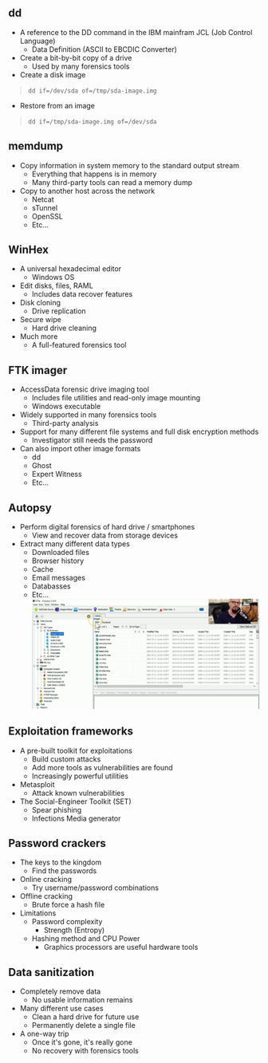 ## dd
- A reference to the DD command in the IBM mainfram JCL (Job Control Language)
	- Data Definition (ASCII to EBCDIC Converter)
- Create a bit-by-bit copy of a drive
	- Used by many forensics tools
- Create a disk image
>	`dd if=/dev/sda of=/tmp/sda-image.img`
- Restore from an image
>	`dd if=/tmp/sda-image.img of=/dev/sda`
## memdump
- Copy information in system memory to the standard output stream
	- Everything that happens is in memory
	- Many third-party tools can read a memory dump
- Copy to another host across the network
	- Netcat
	- sTunnel
	- OpenSSL
	- Etc...
## WinHex
- A universal hexadecimal editor
	- Windows OS
- Edit disks, files, RAML
	- Includes data recover features
- Disk cloning
	- Drive replication
- Secure wipe
	- Hard drive cleaning
- Much more
	- A full-featured forensics tool
## FTK imager
- AccessData forensic drive imaging tool
	- Includes file utilities and read-only image mounting
	- Windows executable
- Widely supported in many forensics tools
	- Third-party analysis
- Support for many different file systems and full disk encryption methods
	- Investigator still needs the password
- Can also import other image formats
	- dd
	- Ghost
	- Expert Witness
	- Etc...
## Autopsy
- Perform digital forensics of hard drive / smartphones
	- View and recover data from storage devices
- Extract many different data types
	- Downloaded files
	- Browser history
	- Cache
	- Email messages
	- Databasses
	- Etc...
![](../Images/240606-4.png)
## Exploitation frameworks
- A pre-built toolkit for exploitations
	- Build custom attacks
	- Add more tools as vulnerabilities are found
	- Increasingly powerful utilities
- Metasploit
	- Attack known vulnerabilities
- The Social-Engineer Toolkit (SET)
	- Spear phishing
	- Infections Media generator
## Password crackers
- The keys to the kingdom
	- Find the passwords
- Online cracking
	- Try username/password combinations
- Offline cracking
	- Brute force a hash file
- Limitations
	- Password complexity
		- Strength (Entropy)
	- Hashing method and CPU Power
		- Graphics processors are useful hardware tools
## Data sanitization
- Completely remove data
	- No usable information remains
- Many different use cases
	- Clean a hard drive for future use
	- Permanently delete a single file
- A one-way trip
	- Once it's gone, it's really gone
	- No recovery with forensics tools

